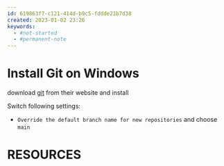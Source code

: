 ```yaml
---
id: 619863f7-c121-414d-b9c5-fddde21b7d38
created: 2023-01-02 23:26
keywords: 
  - #not-started
  - #permanent-note
---
```



Install Git on Windows
======================================================================

download [git](https://git-scm.com/downloads) from their website and install

Switch following settings:
* `Override the default branch name for new repositories` and choose `main`  



RESOURCES
======================================================================
